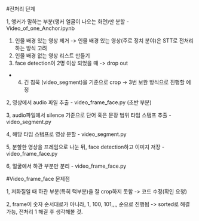 #전처리 단계

1, 앵커가 말하는 부분(앵커 얼굴이 나오는 화면)만 분할 - Video_of_one_Anchor.ipynb

  1) 인물 배경 있는 영상 제거 -> 인물 배경 있는 영상(주로 정치 분야)은 STT로 전처리하는 방식 고려
  2) 인물 배경 없는 영상 리스트 만들기
  3) face detection이 2명 이상 되었을 때 -> drop out
  + 4) 긴 침묵 (video_segment)을 기준으로 crop -> 3번 보완 방식으로 진행할 예정

2, 영상에서 audio 파일 추출 - video_frame_face.py (초반 부분)

3, audio파일에서 silence 기준으로 단어 혹은 문장 범위 타임 스탬프 추출 - video_segment.py

4, 해당 타임 스탬프로 영상 분할 - video_segment.py

5, 분할한 영상을 프레임으로 나눈 뒤, face detection하고 이미지 저장 - video_frame_face.py

6, 얼굴에서 하관 부분만 분리 - video_frame_face.py


#Video_frame_face 문제점

1, 저화질일 때 하관 부분(특히 턱부분)을 잘 crop하지 못함 -> 코드 수정(확인 요청)

2, frame이 숫자 순서대로가 아니라, 1, 100, 101,,,, 순으로 진행됨 -> sorted로 해결 가능, 전처리 1 해결 후 생각해볼 것.

